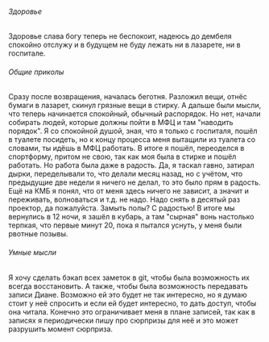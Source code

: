 ###### Здоровье
Здоровье слава богу теперь не беспокоит, надеюсь до дембеля спокойно отслужу и в будущем не буду лежать ни в лазарете, ни в госпитале.
###### Общие приколы
Сразу после возвращения, началась беготня. Разложил вещи, отнёс бумаги в лазарет, скинул грязные вещи в стирку. А дальше были мысли, что теперь начинается спокойный, обычный распорядок. Но нет, начали собирать людей, которые должны пойти в МФЦ и там "наводить порядок". Я со спокойной душой, зная, что я только с госпиталя, пошёл в туалете посидеть, но к концу процесса меня вытащили из туалета со словами, ты идёшь в МФЦ работать. В итоге я пошёл, переоделся в спортформу, притом не свою, так как моя была в стирке и пошёл работать. Но работа была даже в радость. Да, я таскал гавно, затирал дырки, переделывали то, что делали месяц назад, но с учётом, что предыдущие две недели я ничего не делал, то это было прям в радость. 
Ещё на КМБ я понял, что от меня здесь ничего не зависит, а значит и переживать, волноваться и т.д. не надо. Надо снять в десятый раз проектор, да пожалуйста. Замыть полы? С радостью! 
В итоге мы вернулись в 12 ночи, я зашёл в кубарь, а там "сырная" вонь настолько терпкая, что первые минут 20, пока я пытался уснуть, у меня были рвотные позывы.
###### Умные мысли
Я хочу сделать бэкап всех заметок в git, чтобы была возможность их всегда восстановить. А также, чтобы была возможность передавать записи Диане. Возможно ей это будет не так интересно, но я думаю стоит у неё спросить и если ей будет интересно, то дать доступ, чтобы она читала. Конечно это ограничивает меня в плане записей, так как в записях я периодически пишу про сюрпризы для неё и это может разрушить момент сюрприза.
